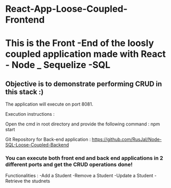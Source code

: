 # React-App-Loose-Coupled-Frontend

# This is the Front -End of the loosly coupled application made with React - Node _ Sequelize -SQL

## Objective is to demonstrate performing CRUD in this stack :)
The application will execute on port 8081. 

Execution instructions :

Open the cmd in root directory and provide the following command :
 npm start



Git Repository for Back-end application : https://github.com/RusJaI/Node-SQL-Loose-Coupled-Backend

### You can execute both front end and back end applications in 2 different ports and get the CRUD operations done!
Functionalities :
-Add a Student
-Remove a Student
-Update a Student 
-Retrieve the studnets
